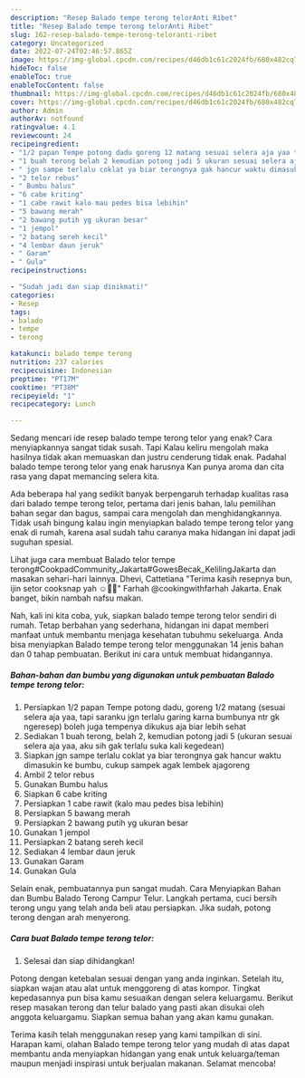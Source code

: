 ```yaml
---
description: "Resep Balado tempe terong telorAnti Ribet"
title: "Resep Balado tempe terong telorAnti Ribet"
slug: 162-resep-balado-tempe-terong-teloranti-ribet
category: Uncategorized
date: 2022-07-24T02:46:57.865Z
image: https://img-global.cpcdn.com/recipes/d46db1c61c2024fb/680x482cq70/balado-tempe-terong-telor-foto-resep-utama.jpg
hideToc: false
enableToc: true
enableTocContent: false
thumbnail: https://img-global.cpcdn.com/recipes/d46db1c61c2024fb/680x482cq70/balado-tempe-terong-telor-foto-resep-utama.jpg
cover: https://img-global.cpcdn.com/recipes/d46db1c61c2024fb/680x482cq70/balado-tempe-terong-telor-foto-resep-utama.jpg
author: Admin
authorAv: notfound
ratingvalue: 4.1
reviewcount: 24
recipeingredient:
- "1/2 papan Tempe potong dadu goreng 12 matang sesuai selera aja yaa tapi saranku jgn terlalu garing karna bumbunya ntr gk ngeresep boleh juga tempenya dikukus aja biar lebih sehat"
- "1 buah terong belah 2 kemudian potong jadi 5 ukuran sesuai selera aja yaa aku sih gak terlalu suka kali kegedean"
- " jgn sampe terlalu coklat ya biar terongnya gak hancur waktu dimasukin ke bumbu cukup sampek agak lembek ajagoreng"
- "2 telor rebus"
- " Bumbu halus"
- "6 cabe kriting"
- "1 cabe rawit kalo mau pedes bisa lebihin"
- "5 bawang merah"
- "2 bawang putih yg ukuran besar"
- "1 jempol"
- "2 batang sereh kecil"
- "4 lembar daun jeruk"
- " Garam"
- " Gula"
recipeinstructions:

- "Sudah jadi dan siap dinikmati!"
categories:
- Resep
tags:
- balado
- tempe
- terong

katakunci: balado tempe terong 
nutrition: 237 calories
recipecuisine: Indonesian
preptime: "PT17M"
cooktime: "PT38M"
recipeyield: "1"
recipecategory: Lunch

---
```



Sedang mencari ide resep balado tempe terong telor yang enak? Cara menyiapkannya sangat tidak susah. Tapi Kalau keliru mengolah maka hasilnya tidak akan memuaskan dan justru cenderung tidak enak. Padahal balado tempe terong telor yang enak harusnya Kan punya aroma dan cita rasa yang dapat memancing selera kita.


Ada beberapa hal yang sedikit banyak berpengaruh terhadap kualitas rasa dari balado tempe terong telor, pertama dari jenis bahan, lalu pemilihan bahan segar dan bagus, sampai cara mengolah dan menghidangkannya. Tidak usah bingung kalau ingin menyiapkan balado tempe terong telor yang enak di rumah, karena asal sudah tahu caranya maka hidangan ini dapat jadi suguhan spesial.

Lihat juga cara membuat Balado telor tempe terong#CookpadCommunity_Jakarta#GowesBecak_KelilingJakarta dan masakan sehari-hari lainnya. Dhevi, Cattetiana &#34;Terima kasih resepnya bun, ijin setor cooksnap yah ☺️🙏🏻&#34; Farhah @cookingwithfarhah Jakarta. Enak banget, bikin nambah nafsu makan.


Nah, kali ini kita coba, yuk, siapkan balado tempe terong telor sendiri di rumah. Tetap berbahan yang sederhana, hidangan ini dapat memberi manfaat untuk membantu menjaga kesehatan tubuhmu sekeluarga. Anda bisa menyiapkan Balado tempe terong telor menggunakan 14 jenis bahan dan 0 tahap pembuatan. Berikut ini cara untuk membuat hidangannya.

<!--inarticleads1-->

##### Bahan-bahan dan bumbu yang digunakan untuk pembuatan Balado tempe terong telor:

1. Persiapkan 1/2 papan Tempe potong dadu, goreng 1/2 matang (sesuai selera aja yaa, tapi saranku jgn terlalu garing karna bumbunya ntr gk ngeresep) boleh juga tempenya dikukus aja biar lebih sehat
1. Sediakan 1 buah terong, belah 2, kemudian potong jadi 5 (ukuran sesuai selera aja yaa, aku sih gak terlalu suka kali kegedean)
1. Siapkan  jgn sampe terlalu coklat ya biar terongnya gak hancur waktu dimasukin ke bumbu, cukup sampek agak lembek ajagoreng
1. Ambil 2 telor rebus
1. Gunakan  Bumbu halus
1. Siapkan 6 cabe kriting
1. Persiapkan 1 cabe rawit (kalo mau pedes bisa lebihin)
1. Persiapkan 5 bawang merah
1. Persiapkan 2 bawang putih yg ukuran besar
1. Gunakan 1 jempol
1. Persiapkan 2 batang sereh kecil
1. Sediakan 4 lembar daun jeruk
1. Gunakan  Garam
1. Gunakan  Gula


Selain enak, pembuatannya pun sangat mudah. Cara Menyiapkan Bahan dan Bumbu Balado Terong Campur Telur. Langkah pertama, cuci bersih terong ungu yang telah anda beli atau persiapkan. Jika sudah, potong terong dengan arah menyerong. 

<!--inarticleads2-->

##### Cara buat Balado tempe terong telor:


1. Selesai dan siap dihidangkan!

Potong dengan ketebalan sesuai dengan yang anda inginkan. Setelah itu, siapkan wajan atau alat untuk menggoreng di atas kompor. Tingkat kepedasannya pun bisa kamu sesuaikan dengan selera keluargamu. Berikut resep masakan terong dan telur balado yang pasti akan disukai oleh anggota keluargamu. Siapkan semua bahan yang akan kamu gunakan. 

Terima kasih telah menggunakan resep yang kami tampilkan di sini. Harapan kami, olahan Balado tempe terong telor yang mudah di atas dapat membantu anda menyiapkan hidangan yang enak untuk keluarga/teman maupun menjadi inspirasi untuk berjualan makanan. Selamat mencoba!
